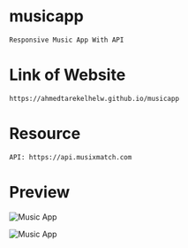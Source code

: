# musicapp

    Responsive Music App With API

# Link of Website

    https://ahmedtarekelhelw.github.io/musicapp

# Resource

    API: https://api.musixmatch.com

# Preview

![Music App](https://user-images.githubusercontent.com/76922296/156890656-92e4853f-f7c0-4744-80d8-fb884bea65fa.png)

![Music App](https://user-images.githubusercontent.com/76922296/156890658-e0cc8bb4-9f76-4fb5-9ba3-dcbaa496077e.png)
